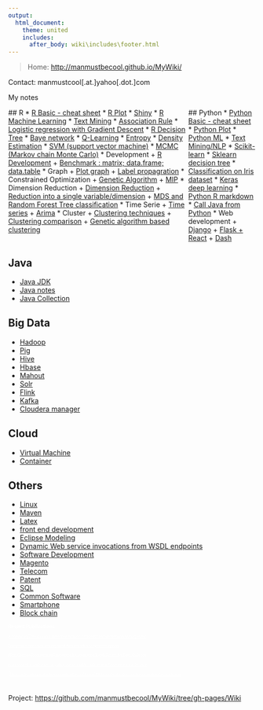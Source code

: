 ```yaml
---
output:
  html_document:
    theme: united
    includes:
      after_body: wiki\includes\footer.html
---
```


> Home: http://manmustbecool.github.io/MyWiki/

Contact: manmustcool[.at.]yahoo[.dot.]com 

My notes

<div style="display: flex; -webkit-column-count: 2; -moz-column-count: 2; column-count: 2; -webkit-column-rule: 1px dotted #e0e0e0; -moz-column-rule: 1px dotted #e0e0e0; column-rule: 1px dotted #e0e0e0;">

<div style="display: inline-block;">
## R
 * <a href="Wiki/R/RBasic.html">R Basic - cheat sheet</a>
 * <a href="Wiki/R/plot.html">R Plot</a>
 * <a href="Wiki/R/Shiny.html">Shiny</a>
 * <a href="Wiki/R/RMachineLearning.html">R Machine Learning</a>
 * <a href="Wiki/R/textMining.html">Text Mining</a>
 * <a href="Wiki/R/associationRule.html">Association Rule</a>
 * <a href="Wiki/R/LogisticRegression.html">Logistic regression with Gradient Descent</a>
 * <a href="Wiki/R/decisionTree.html">R Decision Tree</a>
 * <a href="Wiki/R/baye_network.html">Baye network</a>
 * <a href="Wiki/R/QLearning.html">Q-Learning</a>
 * <a href="Wiki/R/Entropy.html">Entropy</a>
 * <a href="Wiki/R/densityEstimation.html">Density Estimation</a>
 * <a href="Wiki/R/svm.html">SVM (support vector machine)</a>
 * <a href="Wiki/R/MCMC.html">MCMC (Markov chain Monte Carlo)</a>
 * Development 
    + <a href="Wiki/R/RDevelopment.html">R Development</a>
    + <a href="Wiki/R/benchmarkMrDfDt.html">Benchmark : matrix; data.frame; data.table</a>
 * Graph
    + <a href="Wiki/R/graph.html">Plot graph</a>
    + <a href="Wiki/R/label_propagation.html">Label propagration</a>
 * Constrained Optimization
    + <a href="Wiki/R/GeneticAlgorithm.html">Genetic Algorithm</a>
    + <a href="Wiki/R/linearProgram.html">MIP</a>
 * Dimension Reduction
    + <a href="Wiki/R/dimensionReduction.html">Dimension Reduction</a>
    + <a href="Wiki/R/dataCompression.html">Reduction into a single variable/dimension</a>
    + <a href="Wiki/R/randomForestMDS.html">MDS and Random Forest Tree classification</a>
 * Time Serie
    + <a href="Wiki/R/timeSeries.html">Time series</a>
    + <a href="Wiki/R/Arima.html">Arima</a>
 * Cluster
    + <a href="Wiki/R/clustering.html">Clustering techniques</a>
    + <a href="Wiki/R/clusteringComparison.html">Clustering comparison</a>
    + <a href="Wiki/R/ga_cluster.html">Genetic algorithm based clustering</a>
 
</div>

<div style="display: inline-block;">
## Python
 * <a href="Wiki/Python/python.html">Python Basic - cheat sheet</a>
 * <a href="Wiki/Python/python_plot.html">Python Plot</a>
 * <a href="Wiki/Python/pythonML.html">Python ML</a>
 * <a href="Wiki/Python/python_nlp.html">Text Mining/NLP</a>
 * <a href="Wiki/Python/python_sklearn.html">Scikit-learn</a>
 * <a href="Wiki/Python/sklearn_decision_tree.html">Sklearn decision tree</a>
 * <a href="Wiki/Python/classificationOnIris.html">Classification on Iris dataset</a>
 * <a href="Wiki/Python/python_keras.html">Keras deep learning</a>
 * <a href="Wiki/Python/pythonRdm.html">Python R markdown</a>
 * <a href="Wiki/Python/python_java.html">Call Java from Python</a>
 * Web development
    + <a href="Wiki/Python/Django.html">Django</a>
    + <a href="Wiki/Python/flaskReact.html">Flask + React</a>
    + <a href="Wiki/Python/dash.html">Dash</a>
</div>

</div> <!--end two columns -->

## Java
 * <a href="Wiki/Java/jdk.html">Java JDK</a>
 * <a href="Wiki/Java/Java.html">Java notes</a>
 * <a href="Wiki/Java/JavaCollection.html">Java Collection</a>
  

## Big Data
 * <a href="Wiki/Hadoop.html">Hadoop</a> 
 * <a href="Wiki/Pig.html">Pig</a> 
 * <a href="Wiki/Hive.html">Hive</a> 
 * <a href="Wiki/Hbase.html">Hbase</a>
 * <a href="Wiki/Mahout.html">Mahout</a> 
 * <a href="Wiki/Solr.html">Solr</a>
 * <a href="Wiki/Flink.html">Flink</a> 
 * <a href="Wiki/Kafka.html">Kafka</a> 
 * <a href="Wiki/ClouderaCm.html">Cloudera manager</a> 

## Cloud
 * <a href="Wiki/Cloud/VirtualMachine.html">Virtual Machine</a>
 * <a href="Wiki/Cloud/Container.html">Container</a>
 
## Others
 * <a href="Wiki/Linux.html">Linux</a>
 * <a href="Wiki/Maven.html">Maven</a>
 * <a href="Wiki/Latex.html">Latex</a>
 * <a href="Wiki/frontend.html">front end development</a>
 * <a href="Wiki/eclipseModeling.html">Eclipse Modeling</a>
 * <a href="Wiki/Java/DI/di.html">Dynamic Web service invocations from WSDL endpoints</a>
 * <a href="Wiki/SoftwareDevelopment.html">Software Development </a>
 * <a href="Wiki/Magento.html">Magento</a>
 * <a href="Wiki/telecom.html">Telecom</a>
 * <a href="Wiki/Patent.html">Patent</a>
 * <a href="Wiki/SQL.html">SQL</a>
 * <a href="Wiki/commonSoftware.html">Common Software</a>
 * <a href="Wiki/smartphone.html">Smartphone</a>
 * <a href="Wiki/blockchain.html">Block chain</a>
 

<style>
div.non * {
 color: white !important;
 font-size: 70%;
}
</style>

<div class="non">

## Recent Publications

[A Streaming Data Anomaly Detection Analytic Engine for Mobile Network Management](http://manmustbecool.github.io/MyWiki/papers/A%20Streaming%20Data%20Anomaly%20Detection%20Analytic%20Engine%20for%20Mobile%20Network%20Management.pdf)


[Enterprise search with development for network management system](http://manmustbecool.github.io/MyWiki/papers/Enterprise%20search%20with%20development%20for%20network%20management%20system.pdf)


[RPig: Concise Programming Framework by Integrating R with Pig for Big Data Analytics](http://manmustbecool.github.io/MyWiki/papers/Rpig%20Concise%20Programming%20Framework%20by%20Integrating%20R%20with%20Pig%20for%20Big%20Data%20Analytics%202015.pdf)


[A distributed architecture for policy-customisable multi-tenant Processes-as-a-Service](http://manmustbecool.github.io/MyWiki/papers/A%20distributed%20architecture%20for%20policy-customisable%20multi-tenant%20Processes-as-a-Service.pdf)


[https://sites.google.com/view/manmustbecool/home](https://sites.google.com/view/manmustbecool/home)

...

</div>


Project: https://github.com/manmustbecool/MyWiki/tree/gh-pages/Wiki

